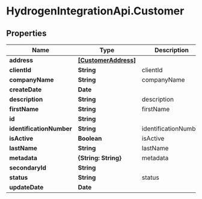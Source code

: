 # HydrogenIntegrationApi.Customer

## Properties
Name | Type | Description | Notes
------------ | ------------- | ------------- | -------------
**address** | [**[CustomerAddress]**](CustomerAddress.md) |  | [optional] 
**clientId** | **String** | clientId | [optional] 
**companyName** | **String** | companyName | 
**createDate** | **Date** |  | [optional] 
**description** | **String** | description | [optional] 
**firstName** | **String** | firstName | [optional] 
**id** | **String** |  | [optional] 
**identificationNumber** | **String** | identificationNumber | [optional] 
**isActive** | **Boolean** | isActive | [optional] 
**lastName** | **String** | lastName | [optional] 
**metadata** | **{String: String}** | metadata | [optional] 
**secondaryId** | **String** |  | [optional] 
**status** | **String** | status | [optional] 
**updateDate** | **Date** |  | [optional] 


